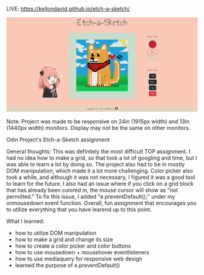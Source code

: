 LIVE: https://kellondavid.github.io/etch-a-sketch/

![finished-product](https://github.com/kellondavid/etch-a-sketch/blob/main/images/sample.png?raw=true)

Note: Project was made to be responsive on 24in (1915px width) and 13in (1440px width) monitors. Display may not be the same on other monitors.

Odin Project's Etch-a-Sketch assignment

General thoughts:
This was definitely the most difficult TOP assignment. I had no idea how to make a grid, so that took a lot of googling and time, but I was able to learn a lot by doing so. The project also had to be in mostly DOM manipulation, which made it a lot more challenging. Color picker also took a while, and although it was not necessary, I figured it was a good tool to learn for the future. I also had an issue where if you click on a grid block that has already been colored in, the mouse cursor will show as "not permitted." To fix this issue, I added "e.preventDefault();" under my onmousedown event function. Overall, fun assignment that encourages you to utilize everything that you have learend up to this point.

What I learned:
  - how to utilize DOM manipulation
  - how to make a grid and change its size
  - how to create a color picker and color buttons
  - how to use mousedown + mousehover eventlisteners
  - how to use mediaquery for responsive web design
  - learned the purpose of e.preventDefault()
 
